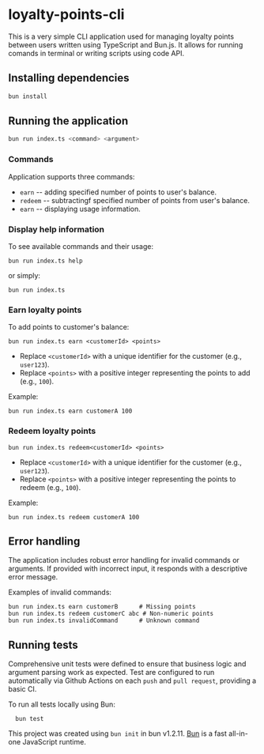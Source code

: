 # loyalty-points-cli

This is a very simple CLI application used for managing loyalty points between users written using TypeScript and Bun.js. It allows for running comands in terminal or writing scripts using code API.

## Installing dependencies

```bash
bun install
```

## Running the application

```bash
bun run index.ts <command> <argument>
```

### Commands

Application supports three commands:
- `earn` -- adding specified number of points to user's balance.
- `redeem` -- subtractingf specified number of points from user's balance.
- `earn` -- displaying usage information.

### Display help information

To see available commands and their usage:

```
bun run index.ts help
```

or simply:

```
bun run index.ts
```

### Earn loyalty points

To add points to customer's balance:

```
bun run index.ts earn <customerId> <points>
```

- Replace `<customerId>` with a unique identifier for the customer (e.g., `user123`).
- Replace `<points>` with a positive integer representing the points to add (e.g., `100`).

Example:

```
bun run index.ts earn customerA 100
```

### Redeem loyalty points

```
bun run index.ts redeem<customerId> <points>
```

- Replace `<customerId>` with a unique identifier for the customer (e.g., `user123`).
- Replace `<points>` with a positive integer representing the points to redeem (e.g., `100`).

Example:

```
bun run index.ts redeem customerA 100
```

## Error handling

The application includes robust error handling for invalid commands or arguments. If provided with incorrect input, it responds with a descriptive error message.

Examples of invalid commands:
```
bun run index.ts earn customerB      # Missing points
bun run index.ts redeem customerC abc # Non-numeric points
bun run index.ts invalidCommand      # Unknown command
```

## Running tests

Comprehensive unit tests were defined to ensure that business logic and argument parsing work as expected. Test are configured to run automatically via Github Actions on each `push` and `pull request`, providing a basic CI.

To run all tests locally using Bun:
```
  bun test
```

This project was created using `bun init` in bun v1.2.11. [Bun](https://bun.sh) is a fast all-in-one JavaScript runtime.

